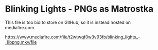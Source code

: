 # Blinking Lights - PNGs as Matrostka
This file is too bid to store on GitHub, so it is instead hosted on mediafire.com

https://www.mediafire.com/file/t2wtwqf0w3v93fb/blinking_lights_-_libpng.mkv/file